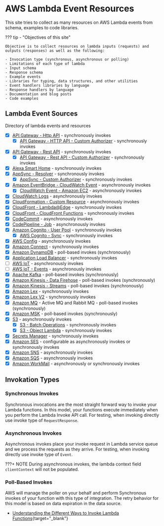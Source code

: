 # AWS Lambda Event Resources

This site tries to collect as many resources on AWS Lambda events from schema, examples to code libraries.

??? tip - "Objectives of this site"

    Objective is to collect resources on lambda inputs (requests) and outputs (responses) as well as the following:

    - Invocation type (synchronous, asynchronous or polling)
    - Limitations of each type of lambda
    - Input schema
    - Response schema
    - Example events
    - Libraries for typing, data structures, and other utilities
    - Event handlers libraries by language
    - Response handlers by language
    - Documentation and blog posts
    - Code examples

## Lambda Event Sources

Directory of lambda events and resources

- [X] [API Gateway - Http API](./http-api.md) - synchronously invokes
    - [X] [API Gateway - HTTP API - Custom Authorizer](./http-api-custom-authorizer.md) - synchronously invokes
- [x] [API Gateway - Rest API](./rest-api.md) - synchronously invokes
    - [X] [API Gateway - Rest API - Custom Authorizer](./rest-api-custom-authorizer.md) - synchronously invokes
- [X] [Alexa Smart Home](./alexa-smart-home.md) - synchronously invokes
- [X] [AppSync - Resolver](./appsync-resolver.md) - synchronously invokes
    - [X] [AppSync - Custom Authorizer](./appsync-authorizer.md) - synchronously invokes
- [X] [Amazon EventBridge - CloudWatch Event](./event-bridge.md) - asynchronously invokes
    - [X] [CloudWatch Event - Amazon EC2](./event-bridge.md#ec2-instance-state-change-event) - asynchronously invokes
- [X] [CloudWatch Logs](./cloudwatch-logs.md) - asynchronously invokes
- [X] [CloudFormation - Custom Resource](./cloudformation.md) - asynchronously invokes
- [X] [CloudFront - Lambda@Edge](./cloudfront-lambda-edge.md) - synchronously invokes
- [X] [CloudFront - CloudFront Functions](./cloudfront-function.md) - synchronously invokes
- [X] [CodeCommit](./code-commit.md) - asynchronously invokes
- [X] [CodePipeline - Job](./code-pipeline-job.md) - asynchronously invokes
- [X] [Amazon Cognito - User Pool](./cognito-user-pool.md) - synchronously invokes
    - [X] [AWS Cognito - Sync](./cognito-events.md) - synchronously invokes
- [X] [AWS Config](./config.md) - asynchronously invokes
- [X] [Amazon Connect](./connect.md) - synchronously invokes
- [X] [Amazon DynamoDB](./dynamodb.md) - poll-based invokes (synchronously)
- [X] [Application Load Balancer](./alb.md) - synchronously invokes
- [ ] [AWS IoT](./iot.md) - asynchronously invokes
- [ ] [AWS IoT - Events](./iot-events.md) - asynchronously invokes
- [X] [Apache Kafka](./apache-kafka.md) - poll-based invokes (synchronously)
- [X] [Amazon Kinesis - Data Firehose](./kinesis-firehose.md) - poll-based invokes (synchronously)
- [X] [Amazon Kinesis - Streams](./kinesis-streams.md) - poll-based invokes (synchronously)
- [X] [Amazon Lex](./lex.md) - synchronously invokes
- [X] [Amazon Lex V2](./lex-v2.md) - synchronously invokes
- [X] [Amazon MQ](./mq.md) - Active MQ and Rabbit MQ - poll-based invokes (synchronously)
- [X] [Amazon MSK](./amazon-msk.md) - poll-based invokes (synchronously)
- [X] [S3](./s3.md) - asynchronously invokes
    - [X] [S3 - Batch Operations](./s3-batch.md) - synchronously invokes
    - [X] [S3 - Object Lambda](./s3-object-lambda.md) - synchronously invokes
- [X] [Secrets Manager](./secrets-manager.md) - synchronously invokes
- [X] [Amazon SES](./ses.md) - configurable as asynchronously invokes or synchronously invokes
- [X] [Amazon SNS](./sns.md) - asynchronously invokes
- [X] [Amazon SQS](./sqs.md) - asynchronously invokes
- [X] [Amazon WorkMail](./work-mail.md) - asynchronously or synchronously invokes

## Invokation Types

### Synchronous Invokes

Synchronous invocations are the most straight forward way to invoke your Lambda functions. In this model, your functions execute immediately when you perform the Lambda Invoke API call. For testing, when invoking directly use invoke type of `RequestResponse`.

### Asynchronous Invokes

Asynchronous invokes place your invoke request in Lambda service queue and we process the requests as they arrive. For testing, when invoking directly use invoke type of `Event`.

???+ NOTE
    During asynchronous invokes, the lambda context field `clientContext` will not be populated.

### Poll-Based Invokes

AWS will manage the poller on your behalf and perform Synchronous invokes of your function with this type of integration. The retry behavior for this model is based on data expiration in the data source.

- [Understanding the Different Ways to Invoke Lambda Functions](https://aws.amazon.com/blogs/architecture/understanding-the-different-ways-to-invoke-lambda-functions/){target="_blank"}
